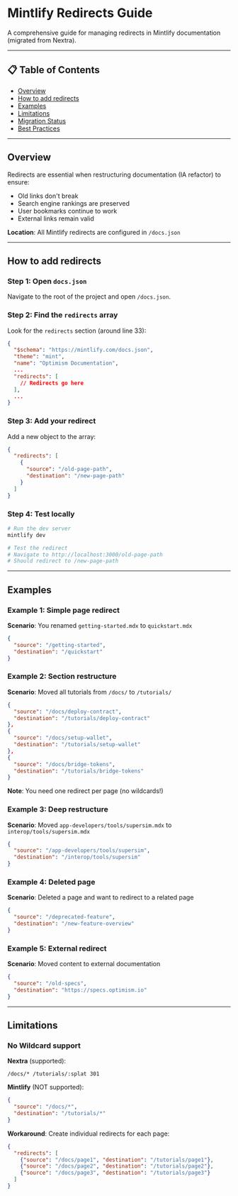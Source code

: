# Mintlify Redirects Guide

A comprehensive guide for managing redirects in Mintlify documentation (migrated from Nextra).

---

## 📋 Table of Contents

- [Overview](#overview)
- [How to add redirects](#how-to-add-redirects)
- [Examples](#examples)
- [Limitations](#limitations)
- [Migration Status](#migration-status)
- [Best Practices](#best-practices)

---

## Overview

Redirects are essential when restructuring documentation (IA refactor) to ensure:
- Old links don't break
- Search engine rankings are preserved
- User bookmarks continue to work
- External links remain valid

**Location**: All Mintlify redirects are configured in `/docs.json`

---

## How to add redirects

### Step 1: Open `docs.json`

Navigate to the root of the project and open `/docs.json`.

### Step 2: Find the `redirects` array

Look for the `redirects` section (around line 33):

```json
{
  "$schema": "https://mintlify.com/docs.json",
  "theme": "mint",
  "name": "Optimism Documentation",
  ...
  "redirects": [
    // Redirects go here
  ],
  ...
}
```

### Step 3: Add your redirect

Add a new object to the array:

```json
{
  "redirects": [
    {
      "source": "/old-page-path",
      "destination": "/new-page-path"
    }
  ]
}
```

### Step 4: Test locally

```bash
# Run the dev server
mintlify dev

# Test the redirect
# Navigate to http://localhost:3000/old-page-path
# Should redirect to /new-page-path
```

---

## Examples

### Example 1: Simple page redirect

**Scenario**: You renamed `getting-started.mdx` to `quickstart.mdx`

```json
{
  "source": "/getting-started",
  "destination": "/quickstart"
}
```

### Example 2: Section restructure

**Scenario**: Moved all tutorials from `/docs/` to `/tutorials/`

```json
{
  "source": "/docs/deploy-contract",
  "destination": "/tutorials/deploy-contract"
},
{
  "source": "/docs/setup-wallet",
  "destination": "/tutorials/setup-wallet"
},
{
  "source": "/docs/bridge-tokens",
  "destination": "/tutorials/bridge-tokens"
}
```

**Note**: You need one redirect per page (no wildcards!)

### Example 3: Deep restructure

**Scenario**: Moved `app-developers/tools/supersim.mdx` to `interop/tools/supersim.mdx`

```json
{
  "source": "/app-developers/tools/supersim",
  "destination": "/interop/tools/supersim"
}
```

### Example 4: Deleted page

**Scenario**: Deleted a page and want to redirect to a related page

```json
{
  "source": "/deprecated-feature",
  "destination": "/new-feature-overview"
}
```

### Example 5: External redirect

**Scenario**: Moved content to external documentation

```json
{
  "source": "/old-specs",
  "destination": "https://specs.optimism.io"
}
```

---

## Limitations

### No Wildcard support

**Nextra** (supported):
```
/docs/* /tutorials/:splat 301
```

**Mintlify** (NOT supported):
```json
{
  "source": "/docs/*",
  "destination": "/tutorials/*"
}
```

**Workaround**: Create individual redirects for each page:

```json
{
  "redirects": [
    {"source": "/docs/page1", "destination": "/tutorials/page1"},
    {"source": "/docs/page2", "destination": "/tutorials/page2"},
    {"source": "/docs/page3", "destination": "/tutorials/page3"}
  ]
}
```

